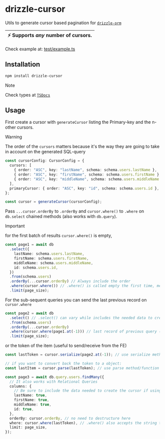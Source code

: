 # drizzle-cursor

Utils to generate cursor based pagination for [`drizzle-orm`](https://github.com/drizzle-team/drizzle-orm)

| :zap: Supports *any* number of cursors.  |
|------------------------------------------|

Check example at: [test/example.ts](./test/example.ts)

## Installation

```sh
npm install drizzle-cursor
```

> [!NOTE]
>
> Check types at [`TSDocs`](https://tsdocs.dev/docs/drizzle-cursor/latest/index.html)
>

## Usage

First create a cursor with `generateCursor` listing the Primary-key and the n-other cursors.

> [!WARNING]
>
> The order of the `cursors` matters because it's the way they are going to take in account on the generated SQL-query
>

```ts
const cursorConfig: CursorConfig = {
  cursors: [
    { order: "ASC", key: "lastName", schema: schema.users.lastName },
    { order: "ASC", key: "firstName", schema: schema.users.firstName },
    { order: "ASC", key: "middleName", schema: schema.users.middleName },
  ],
  primaryCursor: { order: "ASC", key: "id", schema: schema.users.id },
};

const cursor = generateCursor(cursorConfig);
```

Pass `...cursor.orderBy` to `.orderBy` and `cursor.where()` to `.where` on `db.select` chained methods (also works with `db.query`).

> [!IMPORTANT] 
>
> for the first batch of results `cursor.where()` is empty,
>

```ts
const page1 = await db
  .select({
    lastName: schema.users.lastName,
    firstName: schema.users.firstName,
    middleName: schema.users.middleName,
    id: schema.users.id,
  })
  .from(schema.users)
  .orderBy(...cursor.orderBy) // Always include the order
  .where(cursor.where()) // .where() is called empty the first time, meaning "there's not previous records"
  .limit(page_size);
```

For the sub-sequent queries you can send the last previous record on `cursor.where`

```ts
const page2 = await db
  .select() // .select() can vary while includes the needed data to create next curso (the same as the tables listed in primaryCursor and cursors)
  .from(schema.users)
  .orderBy(...cursor.orderBy)
  .where(cursor.where(page1.at(-1))) // last record of previous query (or any record "before: the one you want to start with)
  .limit(page_size);
```

or the token of the item (useful to send/receive from the FE)

```ts
const lastToken = cursor.serialize(page2.at(-1)); // use serialize method/function to send tokens to your FE

// if you want to convert back the token to a object:
const lastItem = cursor.parse(lastToken); // use parse method/function to transform back in an object

const page3 = await db.query.users.findMany({
  // It also works with Relational Queries
  columns: {
    // Be sure to include the data needed to create the cursor if using columns
    lastName: true,
    firstName: true,
    middleName: true,
    id: true,
  },
  orderBy: cursor.orderBy, // no need to destructure here
  where: cursor.where(lastToken), // .where() also accepts the string token directly, no need to pre-parse it (at least you want to run extra validations)
  limit: page_size,
});

```